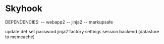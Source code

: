 Skyhook
=======

DEPENDENCIES:
-- webapp2
-- jinja2
-- markupsafe

update def set password
jinja2 factory settings
session backend (datastore to memcache)